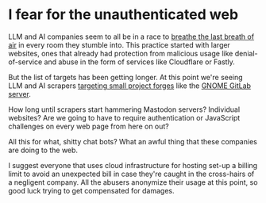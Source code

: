 # I fear for the unauthenticated web

LLM and AI companies seem to all be in a race to
[breathe the last breath of air](https://drewdevault.com/2025/03/17/2025-03-17-Stop-externalizing-your-costs-on-me.html) in every room
they stumble into. This practice started with larger
websites, ones that already had protection from
malicious usage like denial-of-service and abuse in the form
of services like Cloudflare or Fastly.

But the list of targets has been getting longer.
At this point we're seeing LLM and AI scrapers
[targeting small project forges](https://thelibre.news/foss-infrastructure-is-under-attack-by-ai-companies/) like the [GNOME GitLab server](https://gitlab.gnome.org/GNOME).

How long until scrapers start hammering Mastodon servers? Individual websites?
Are we going to have to require authentication or JavaScript challenges on
every web page from here on out?

All this for what, shitty chat bots? What an awful thing that these companies are
doing to the web.

I suggest everyone that uses cloud infrastructure for hosting set-up
a billing limit to avoid an unexpected bill in case they're
caught in the cross-hairs of a negligent company.
All the abusers anonymize their usage at this point, so good luck trying to
get compensated for damages.

